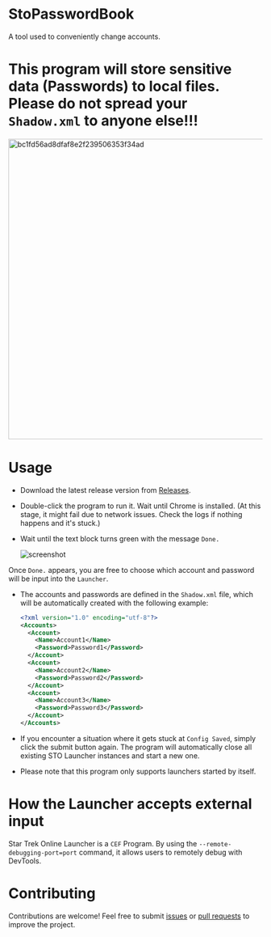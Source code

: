 # StoPasswordBook
A tool used to conveniently change accounts.

# This program will store sensitive data (Passwords) to local files. Please do not spread your `Shadow.xml` to anyone else!!!

<img width="594" alt="bc1fd56ad8dfaf8e2f239506353f34ad" src="https://github.com/user-attachments/assets/3b73681f-df1f-4bc7-b8f2-c80e24f617d7">


# Usage

* Download the latest release version from [Releases](https://github.com/XKaguya/StoPasswordBook/releases/latest).
* Double-click the program to run it. Wait until Chrome is installed. (At this stage, it might fail due to network issues. Check the logs if nothing happens and it's stuck.)
* Wait until the text block turns green with the message `Done.`
  
  ![screenshot](https://github.com/user-attachments/assets/fe4e97a7-7087-4825-8f0d-f073bcd58962)

Once `Done.` appears, you are free to choose which account and password will be input into the `Launcher`.

* The accounts and passwords are defined in the `Shadow.xml` file, which will be automatically created with the following example:
  
  ```xml
  <?xml version="1.0" encoding="utf-8"?>
  <Accounts>
    <Account>
      <Name>Account1</Name>
      <Password>Password1</Password>
    </Account>
    <Account>
      <Name>Account2</Name>
      <Password>Password2</Password>
    </Account>
    <Account>
      <Name>Account3</Name>
      <Password>Password3</Password>
    </Account>
  </Accounts>
  ```

* If you encounter a situation where it gets stuck at `Config Saved`, simply click the submit button again. The program will automatically close all existing STO Launcher instances and start a new one.
* Please note that this program only supports launchers started by itself.

# How the Launcher accepts external input
Star Trek Online Launcher is a `CEF` Program. By using the `--remote-debugging-port=port` command, it allows users to remotely debug with DevTools.

# Contributing
Contributions are welcome! Feel free to submit [issues](https://github.com/XKaguya/StoPasswordBook/issues) or [pull requests](https://github.com/XKaguya/StoPasswordBook/pulls) to improve the project.
